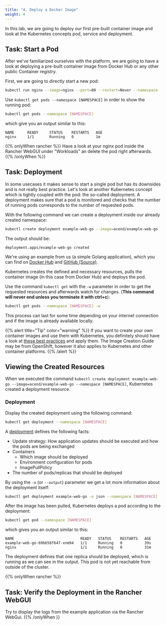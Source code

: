 ```yaml
---
title: "4. Deploy a Docker Image"
weight: 4
---
```


In this lab, we are going to deploy our first pre-built container image and look at the Kubernetes concepts pod, service and deployment.

## Task: Start a Pod

After we've familiarized ourselves with the platform, we are going to have a look at deploying a pre-built container image from Docker Hub or any other public Container registry.

First, we are going to directly start a new pod:

```bash
kubectl run nginx --image=nginx --port=80 --restart=Never --namespace [NAMESPACE]
```

Use `kubectl get pods --namespace [NAMESPACE]` in order to show the running pod:

```bash
kubectl get pods --namespace [NAMESPACE]
```

which give you an output similar to this:

```
NAME      READY     STATUS    RESTARTS   AGE
nginx     1/1       Running   0          1m
```

{{% onlyWhen rancher %}}
Have a look at your nginx pod inside the Rancher WebGUI under "Workloads" an delete the pod right afterwards.
{{% /onlyWhen %}}

## Task: Deployment

In some usecases it makes sense to start a single pod but has its downsides and is not really best practice. Let's look at another Kubernetes concept which is tightly coupled with the pod: the so-called deployment. A deployment makes sure that a pod is monitored and checks that the number of running pods corresponds to the number of requested pods.

With the following command we can create a deployment inside our already created namespace:

```bash
kubectl create deployment example-web-go --image=acend/example-web-go --namespace [NAMESPACE]
```

The output should be:
```
deployment.apps/example-web-go created
```

We're using an example from us (a simple Golang application), which you can find on [Docker Hub](https://hub.docker.com/r/acend/example-web-go/) and [GitHub (Source)](https://github.com/acend/awesome-apps).

Kubernetes creates the defined and necessary resources, pulls the container image (in this case from Docker Hub) and deploys the pod.

Use the command `kubectl get` with the `-w` parameter in order to get the requested resources and afterwards watch for changes. (**This command will never end unless you terminate it with ctrl+c**):


```bash
kubectl get pods --namespace [NAMESPACE] -w
```

This process can last for some time depending on your internet connection and if the image is already available locally.

{{% alert title="Tip" color="warning" %}}
If you want to create your own container images and use them with Kubernetes, you definitely should have a look at [these best practices](https://docs.openshift.com/container-platform/latest/creating_images/guidelines.html) and apply them. The Image Creation Guide may be from OpenShift, however it also applies to Kubernetes and other container platforms.
{{% /alert %}}

## Viewing the Created Resources

When we executed the command `kubectl create deployment example-web-go --image=acend/example-web-go --namespace [NAMESPACE]`, Kubernetes created a deployment resource.

### Deployment

Display the created deployment using the following command:

```bash
kubectl get deployment --namespace [NAMESPACE]
```

A [deployment](https://kubernetes.io/docs/concepts/workloads/controllers/deployment/) defines the following facts:

- Update strategy: How application updates should be executed and how the pods are being exchanged
- Containers
  - Which image should be deployed
  - Environment configuration for pods
  - ImagePullPolicy
- The number of pods/replicas that should be deployed

By using the `-o` (or `--output`) parameter we get a lot more information about the deployment itself:

```bash
kubectl get deployment example-web-go -o json --namespace [NAMESPACE]
```

After the image has been pulled, Kubernetes deploys a pod according to the deployment:

```bash
kubectl get pod --namespace [NAMESPACE]
```

which gives you an output similar to this:
```
NAME                              READY   STATUS    RESTARTS   AGE
example-web-go-69b658f647-xnm94   1/1     Running   0          39s
nginx                             1/1     Running   0          31m
```

The deployment defines that one replica should be deployed, which is running as we can see in the output. This pod is not yet reachable from outside of the cluster.


{{% onlyWhen rancher %}}
## Task: Verify the Deployment in the Rancher WebGUI

Try to display the logs from the example application via the Rancher WebGui.
{{% /onlyWhen }}